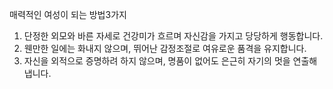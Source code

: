 
매력적인
여성이 되는
방법3가지
1. 단정한 외모와 바른 자세로 건강미가 흐르며 자신감을 가지고 당당하게 행동합니다.
2. 웬만한 일에는 화내지 않으며, 뛰어난 감정조절로 여유로운 품격을 유지합니다.
3. 자신을 외적으로 증명하려 하지 않으며, 명품이 없어도 은근히 자기의 멋을 연출해 냅니다.
